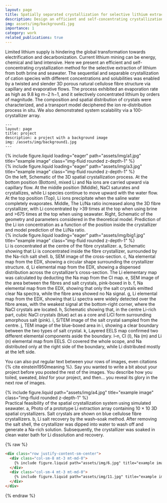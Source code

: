 ```yaml
---
layout: page
title: Spatially separated crystallization for selective lithium extraction from saline water
description: Design an efficient and self-concentrating crystallization method for the selective extraction of lithium from both brines and seawater via material engineering and surface treatment;
img: assets/img/background1.jpg
importance: 1
category: work
related_publications: true
---
```

Limited lithium supply is hindering the global transformation towards electrification and decarbonization. Current lithium mining can be energy, chemical and land intensive. Here we present an efficient and
self-concentrating crystallization method for the selective extraction of lithium from both brine and seawater. The sequential and separable crystallization of cation species with different concentrations and solubilities was enabled by a twisted and slender 3D porous natural cellulose fibre structure via capillary and evaporative flows. The process exhibited an evaporation rate as high as 9.8 kg m−2 h−1, and it selectively concentrated lithium by orders of magnitude. The composition and spatial distribution of crystals were characterized, and a transport model deciphered the ion re-distribution process in situ. We also demonstrated system scalability via a 100-crystallizer array.


    ---
    layout: page
    title: project
    description: a project with a background image
    img: /assets/img/background1.jpg
    ---

<div class="row">
    <div class="col-sm-2 mt-3 mt-md-0">
        {% include figure.liquid loading="eager" path="assets/img/a1.jpg" title="example image" class="img-fluid rounded z-depth-1" %}
    </div>
    <div class="col-sm-4 mt-3 mt-md-0">
        {% include figure.liquid loading="eager" path="assets/img/a3.jpg" title="example image" class="img-fluid rounded z-depth-1" %}
    </div>

</div>
<div class="caption">
     On the left, Schematic of the 3D spatial crystallization process. At the bottom position (Bottom), mixed Li and Na ions are carried upward via capillary flow. At the middle position (Middle), NaCl saturates and crystallizes, while Li species continue to move upward with the water flow. At the top position (Top), Li ions precipitate when the saline water completely evaporates. Middle, The Li/Na ratio increased along the 3D fibre crystallizer, with Li concentrated by >39 times at the top when using brine and >675 times at the top when using seawater. Right, Schematic of the geometry and parameters considered in the theoretical model. Prediction of the Li ion concentration as a function of the position inside the crystallizer and model prediction of the Li/Na ratio.
</div>

<div class="row">
    <div class="col-sm mt-3 mt-md-0">
        {% include figure.liquid loading="eager" path="assets/img/big1.jpg" title="example image" class="img-fluid rounded z-depth-1" %}
    </div>
</div>
<div class="caption">
    Li is concentrated at the centre of the fibre crystallizer. a, Schematic showing that Li is concentrated inside the fibre crystallizer, surrounded by the Na-rich salt shell. b, SEM image of the cross-section. c, Na elemental map from the EDX, showing a circular shape surrounding the crystallizer structure. d, Li elemental map from the EDX, showing a dispensed distribution across the crystallizer’s cross-section. The Li elementary map was calculated by deducting the Na map from the Cl map. e, SEM image of the area between the fibres and salt crystals, pink-boxed in b. f, Na elemental map from the EDX, showing that only the salt crystals emitted clear Na spectra, while the fibre area showed no Na signal. g, Li elemental map from the EDX, showing that Li spectra were widely detected over the fibre areas, with the weakest signal at the bottom-right corner, where the NaCl crystals are located. h, Schematic showing that, in the centre Li-rich part, cubic NaCl crystals (blue) act as a core and LiCl form surrounding amorphous salt (pink). i, S/TEM image of the salt crystal sampled from the centre. j, TEM image of the blue-boxed area in i, showing a clear boundary between the two types of salt crystal. k, Layered EELS map confirmed two different elemental components aside the boundary. l–n, Cl (l), Na (m) and Li (n) elemental map from EELS. Cl covered the whole scope, and Na distributed only at the right side of the boundary, while Li distributed mostly at the left side.
</div>

You can also put regular text between your rows of images, even citations {% cite einstein1950meaning %}.
Say you wanted to write a bit about your project before you posted the rest of the images.
You describe how you toiled, sweated, _bled_ for your project, and then... you reveal its glory in the next row of images.

<div class="row justify-content-sm-center">
    <div class="col-sm mt-3 mt-md-0">
        {% include figure.liquid path="assets/img/a4.jpg" title="example image" class="img-fluid rounded z-depth-1" %}
    </div>

</div>
<div class="caption">
    Practical feasibility of the spatial crystallization system using simulated seawater. a, Photo of a prototype Li extraction array containing 10 × 10 3D spatial crystallizers. Salt crystals are shown on blue cellulose fibre crystallizers. b, Li salt recovery by the wash–soak method. After removing the salt shell, the crystallizer was dipped into water to wash off and generate a Na-rich solution. Subsequently, the crystallizer was soaked in clean water bath for Li dissolution and recovery.
</div>

{% raw %}

```html
<div class="row justify-content-sm-center">
  <div class="col-sm-8 mt-3 mt-md-0">
    {% include figure.liquid path="assets/img/6.jpg" title="example image" class="img-fluid rounded z-depth-1" %}
  </div>
  <div class="col-sm-4 mt-3 mt-md-0">
    {% include figure.liquid path="assets/img/11.jpg" title="example image" class="img-fluid rounded z-depth-1" %}
  </div>
</div>
```

{% endraw %}

